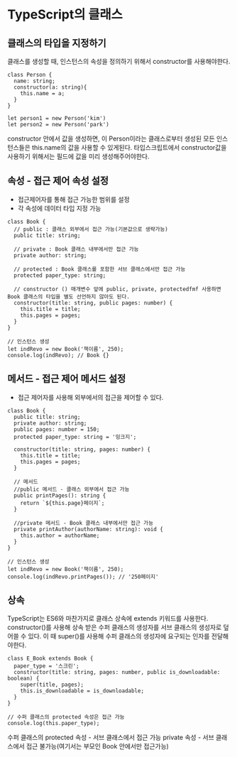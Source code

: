 # TypeScript의 클래스

## 클래스의 타입을 지정하기

클래스를 생성할 때, 인스턴스의 속성을 정의하기 위해서 constructor를 사용해야한다.

```
class Person {
  name: string;
  constructor(a: string){
    this.name = a;
  }
}

let person1 = new Person('kim')
let person2 = new Person('park')
```

constructor 안에서 값을 생성하면, 이 Person이라는 클래스로부터 생성된 모든 인스턴스들은 this.name의 값을 사용할 수 있게된다.
타입스크립트에서 constructor값을 사용하기 위해서는 필드에 값을 미리 생성해주어야한다.

## 속성 - 접근 제어 속성 설정

- 접근제어자를 통해 접근 가능한 범위를 설정
- 각 속성에 데이터 타입 지정 가능

```tsx
class Book {
  // public : 클래스 외부에서 접근 가능(기본값으로 생략가능)
  public title: string;

  // private : Book 클래스 내부에서만 접근 가능
  private author: string;

  // protected : Book 클래스를 포함한 서브 클래스에서만 접근 가능
  protected paper_type: string;

  // constructor () 매개변수 앞에 public, private, protectedfmf 사용하면 Book 클래스의 타입을 별도 선언하지 않아도 된다.
  constructor(title: string, public pages: number) {
    this.title = title;
    this.pages = pages;
  }
}

// 인스턴스 생성
let indRevo = new Book('책이름', 250);
console.log(indRevo); // Book {}
```

## 메서드 - 접근 제어 메서드 설정

- 접근 제어자를 사용해 외부에서의 접근을 제어할 수 있다.

```tsx
class Book {
  public title: string;
  private author: string;
  public pages: number = 150;
  protected paper_type: string = '밍크지';

  constructor(title: string, pages: number) {
    this.title = title;
    this.pages = pages;
  }

  // 메서드
  //public 메서드 - 클래스 외부에서 접근 가능
  public printPages(): string {
    return `${this.page}페이지`;
  }

  //private 메서드 - Book 클래스 내부에서만 접근 가능
  private printAuthor(authorName: string): void {
    this.author = authorName;
  }
}

// 인스턴스 생성
let indRevo = new Book('책이름', 250);
console.log(indRevo.printPages()); // '250페이지'
```

## 상속

TypeScript는 ES6와 마찬가지로 클래스 상속에 extends 키워드를 사용한다.
constructor()를 사용해 상속 받은 수퍼 클래스의 생성자를 서브 클래스의 생성자로 덮어쓸 수 있다. 이 때 super()를 사용해 수퍼 클래스의 생성자에 요구되는 인자를 전달해야한다.

```tsx
class E_Book extends Book {
  paper_type = '스크린';
  constructor(title: string, pages: number, public is_downloadable: boolean) {
    super(title, pages);
    this.is_downloadable = is_downloadable;
  }
}

// 수퍼 클래스의 protected 속성은 접근 가능
console.log(this.paper_type);
```

수퍼 클래스의 protected 속성 - 서브 클래스에서 접근 가능
private 속성 - 서브 클래스에서 접근 불가능(여기서는 부모인 Book 안에서만 접근가능)
